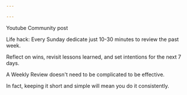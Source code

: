 ```yaml
---

---
```

Youtube Community post

Life hack: Every Sunday dedicate just 10-30 minutes to review the past week.

Reflect on wins, revisit lessons learned, and set intentions for the next 7 days.

A Weekly Review doesn't need to be complicated to be effective.

In fact, keeping it short and simple will mean you do it consistently.